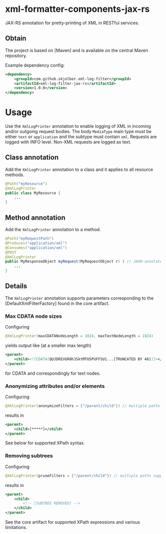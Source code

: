 # xml-formatter-components-jax-rs
JAX-RS annotation for pretty-printing of XML in RESTful services.

## Obtain
The project is based on [Maven] and is available on the central Maven repository.

Example dependency config:

```xml
<dependency>
    <groupId>com.github.skjolber.xml-log-filter</groupId>
    <artifactId>xml-log-filter-jax-rs</artifactId>
    <version>1.0.0</version>
</dependency>
```
# Usage
Use the `XmlLogPrinter` annotation to enable logging of XML in incoming and/or outgoing request bodies. The body `MediaType` main type must be either `text` or `application` and the subtype must contain `xml`. Requests are logged with INFO level. Non-XML requests are logged as text.

## Class annotation
Add the `XmlLogPrinter` annotation to a class and it applies to all resource methods.

```java
@Path("myResource")
@XmlLogPrinter
public class MyResource {
    ...
}
```

## Method annotation
Add the `XmlLogPrinter` annotation to a method.

```java
@Path("myRequestPath")
@Produces("application/xml")
@Consumes("application/xml")
@POST
@XmlLogPrinter
public MyResponseObject myRequest(MyRequestObject r) { // JAXB-annotated example objects
    ...
}
```

## Details
The `XmlLogPrinter` annotation supports parameters corresponding to the [DefaultXmlFilterFactory] found in the core artifact.

### Max CDATA node sizes
Configuring

```java
@XmlLogPrinter(maxCDATANodeLength = 1024, maxTextNodeLength = 1024)
```

yields output like (at a smaller max length)

```xml
<parent>
    <child><![CDATA[QUJDREVGR0hJSktMTU5PUFFSU1...[TRUNCATED BY 46]]]></child>
</parent>
```

for CDATA and correspondingly for text nodes.

### Anonymizing attributes and/or elements
Configuring

```java
@XmlLogPrinter(anonymizeFilters = {"/parent/child"}) // multiple paths supported
```

results in 

```xml
<parent>
    <child>[*****]</child>
</parent>
```

See below for supported XPath syntax.

### Removing subtrees
Configuring

```java
@XmlLogPrinter(pruneFilters = {"/parent/child"}) // multiple paths supported
```

results in

```xml
<parent>
	<child>
	    <!-- [SUBTREE REMOVED] -->
    </child>
</parent>
```

See the core artifact for supported XPath expressions and various limitations.

